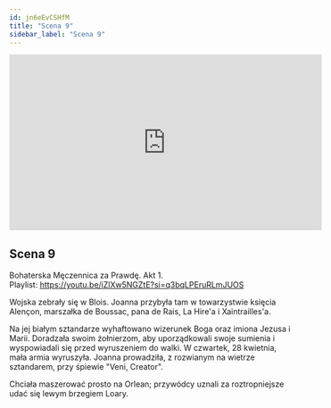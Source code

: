 ```yaml
---
id: jn6eEvCSHfM
title: "Scena 9"
sidebar_label: "Scena 9"
---
```


<div class="video-float-container">
  <iframe
    width="560"
    height="315"
    src="https://www.youtube.com/embed/jn6eEvCSHfM"
    title="YouTube video player"
    frameborder="0"
    allow="accelerometer; autoplay; clipboard-write; encrypted-media; gyroscope; picture-in-picture; web-share"
    referrerpolicy="strict-origin-when-cross-origin"
    allowfullscreen
  ></iframe>
</div>

## Scena 9

Bohaterska Męczennica za Prawdę. Akt 1.  
Playlist: https://youtu.be/iZlXw5NGZtE?si=q3bqLPEruRLmJUOS

Wojska zebrały się w Blois. Joanna przybyła tam w towarzystwie księcia Alençon, marszałka de Boussac, pana de Rais, La Hire'a i Xaintrailles'a.

Na jej białym sztandarze wyhaftowano wizerunek Boga oraz imiona Jezusa i Marii. Doradzała swoim żołnierzom, aby uporządkowali swoje sumienia i wyspowiadali się przed wyruszeniem do walki. W czwartek, 28 kwietnia, mała armia wyruszyła. Joanna prowadziła, z rozwianym na wietrze sztandarem, przy śpiewie "Veni, Creator".

Chciała maszerować prosto na Orlean; przywódcy uznali za roztropniejsze udać się lewym brzegiem Loary.
